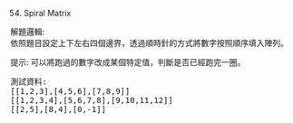 54. Spiral Matrix

解題邏輯:  
依照題目設定上下左右四個邊界，透過順時針的方式將數字按照順序填入陣列。  

提示: 可以將跑過的數字改成某個特定值，判斷是否已經跑完一圈。  


<pre>
測試資料:
[[1,2,3],[4,5,6],[7,8,9]]
[[1,2,3,4],[5,6,7,8],[9,10,11,12]]
[[2,5],[8,4],[0,-1]]
</pre>
